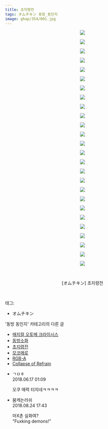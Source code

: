 ```yaml
---
title: 초지령전
tags: オムチキン 동방_동인지
image: ghap/354/001.jpg
---
```

<div class="article">
<p style="text-align: center; clear: none; float: none;"><img src="{{ site.nasurl }}/ghap/354/001.jpg"/></p>
<p style="text-align: center; clear: none; float: none;"><img src="{{ site.nasurl }}/ghap/354/002.jpg"/></p>
<p style="text-align: center; clear: none; float: none;"><img src="{{ site.nasurl }}/ghap/354/003.jpg"/></p>
<p style="text-align: center; clear: none; float: none;"><img src="{{ site.nasurl }}/ghap/354/004.jpg"/></p>
<p style="text-align: center; clear: none; float: none;"><img src="{{ site.nasurl }}/ghap/354/005.jpg"/></p>
<p style="text-align: center; clear: none; float: none;"><img src="{{ site.nasurl }}/ghap/354/006.jpg"/></p>
<p style="text-align: center; clear: none; float: none;"><img src="{{ site.nasurl }}/ghap/354/007.jpg"/></p>
<p style="text-align: center; clear: none; float: none;"><img src="{{ site.nasurl }}/ghap/354/008.jpg"/></p>
<p style="text-align: center; clear: none; float: none;"><img src="{{ site.nasurl }}/ghap/354/009.jpg"/></p>
<p style="text-align: center; clear: none; float: none;"><img src="{{ site.nasurl }}/ghap/354/010.jpg"/></p>
<p style="text-align: center; clear: none; float: none;"><img src="{{ site.nasurl }}/ghap/354/011.jpg"/></p>
<p style="text-align: center; clear: none; float: none;"><img src="{{ site.nasurl }}/ghap/354/012.jpg"/></p>
<p style="text-align: center; clear: none; float: none;"><img src="{{ site.nasurl }}/ghap/354/013.jpg"/></p>
<p style="text-align: center; clear: none; float: none;"><img src="{{ site.nasurl }}/ghap/354/014.jpg"/></p>
<p style="text-align: center; clear: none; float: none;"><img src="{{ site.nasurl }}/ghap/354/015.jpg"/></p>
<p style="text-align: center; clear: none; float: none;"><img src="{{ site.nasurl }}/ghap/354/016.jpg"/></p>
<p style="text-align: center; clear: none; float: none;"><img src="{{ site.nasurl }}/ghap/354/017.jpg"/></p>
<p style="text-align: center; clear: none; float: none;"><img src="{{ site.nasurl }}/ghap/354/018.jpg"/></p>
<p style="text-align: center; clear: none; float: none;"><img src="{{ site.nasurl }}/ghap/354/019.jpg"/></p>
<p style="text-align: center; clear: none; float: none;"><img src="{{ site.nasurl }}/ghap/354/020.jpg"/></p>
<p style="text-align: center; clear: none; float: none;"><img src="{{ site.nasurl }}/ghap/354/021.jpg"/></p>
<p style="text-align: center; clear: none; float: none;"><img src="{{ site.nasurl }}/ghap/354/022.jpg"/></p>
<p style="text-align: center; clear: none; float: none;"><img src="{{ site.nasurl }}/ghap/354/023.jpg"/></p>
<p style="text-align: center; clear: none; float: none;"><img src="{{ site.nasurl }}/ghap/354/024.jpg"/></p>
<p style="text-align: center; clear: none; float: none;"><img src="{{ site.nasurl }}/ghap/354/025.jpg"/></p>
<p style="text-align: center; clear: none; float: none;"><img src="{{ site.nasurl }}/ghap/354/026.jpg"/></p>
<p style="text-align: center; clear: none; float: none;"><br/></p>
<p style="text-align: center; clear: none; float: none;">[オムチキン] 초지령전</p>
<p><br/></p>
</div><div class="tagTrail">
<p>태그: </p>
<ul>
<li>オムチキン</li>
</ul>
</div><div class="another">
<p>'동방 동인지' 카테고리의 다른 글</p>
<ul>
<li><a href="/2016-06-20-ghap_357">매지컬 오토메 크라이시스</a></li>
<li><a href="/2016-06-20-ghap_356">동방소화</a></li>
<li><a href="/2016-06-20-ghap_354">초지령전</a></li>
<li><a href="/2016-06-20-ghap_353">모코메로</a></li>
<li><a href="/2016-06-20-ghap_351">RGB-A</a></li>
<li><a href="/2016-06-20-ghap_350">Collapse of Refrain</a></li>
</ul>
</div><div class="cb_module cb_fluid">
<div class="cb_wrt cb_profile">
<div class="comment">
<ul>
<li class="cb_thumb_off" id="comment15271687">
<div class="cb_comment_area">
<div class="cb_info_area">
<div class="cb_section">
<span class="cb_nick_name">ㄱㅁㅎ</span>
</div>
<div class="cb_section">
<span class="cb_date">2018.06.17 01:09 </span>
</div>
</div>
<div class="cb_dsc_comment">
<p class="cb_dsc">
											오쿠 매력 터지네ㅋㅋㅋㅋ
										</p>
</div>
</div></li>
<li class="cb_thumb_off" id="comment15316550">
<div class="cb_comment_area">
<div class="cb_info_area">
<div class="cb_section">
<span class="cb_nick_name">붐캐논러쉬</span>
</div>
<div class="cb_section">
<span class="cb_date">2018.08.24 17:43 </span>
</div>
</div>
<div class="cb_dsc_comment">
<p class="cb_dsc">
											마X촌 실화여?<br/>
"Fuxking demons!"
										</p>
</div>
</div></li>
</ul>
</div>
</div><!-- commentList close -->
</div>